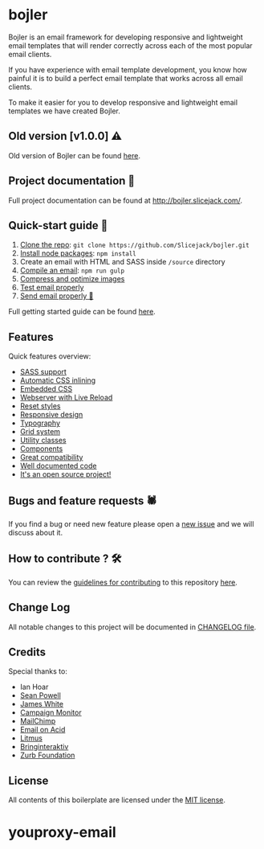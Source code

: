 # bojler
Bojler is an email framework for developing responsive and lightweight email templates that will render correctly across each of the most popular email clients.

If you have experience with email template development, you know how painful it is to build a perfect email template that works across all email clients.

To make it easier for you to develop responsive and lightweight email templates we have created Bojler.

## Old version [v1.0.0] ⚠️
Old version of Bojler can be found [here](https://github.com/Slicejack/bojler/tree/v1).

## Project documentation 📖
Full project documentation can be found at http://bojler.slicejack.com/.

## Quick-start guide 🚀
1. [Clone the repo](http://bojler.slicejack.com/getting-started/#clone-the-repo): `git clone https://github.com/Slicejack/bojler.git`
2. [Install node packages](http://bojler.slicejack.com/getting-started/#install-node-packages): `npm install`
3. Create an email with HTML and SASS inside `/source` directory
4. [Compile an email](http://bojler.slicejack.com/getting-started/#run-the-bojler-): `npm run gulp`
5. [Compress and optimize images](http://bojler.slicejack.com/getting-started/#compress-and-optimize-your-images)
6. [Test email properly](http://bojler.slicejack.com/getting-started/#test-your-email-properly)
7. [Send email properly 🎉](http://bojler.slicejack.com/getting-started/#send-your-email-properly)

Full getting started guide can be found [here](http://bojler.slicejack.com/getting-started/).

## Features
Quick features overview:
- [SASS support](http://bojler.slicejack.com/getting-started/#sass-support-)
- [Automatic CSS inlining](http://bojler.slicejack.com/getting-started/#automatic-css-inlining)
- [Embedded CSS](http://bojler.slicejack.com/getting-started/#embedded-css)
- [Webserver with Live Reload](http://bojler.slicejack.com/getting-started/#webserver-with-live-reload)
- [Reset styles](http://bojler.slicejack.com/getting-started/#reset-styles)
- [Responsive design](http://bojler.slicejack.com/getting-started/#responsive)
- [Typography](http://bojler.slicejack.com/typography/)
- [Grid system](http://bojler.slicejack.com/grid-system/)
- [Utility classes](http://bojler.slicejack.com/utility-classes/)
- [Components](http://bojler.slicejack.com/components/)
- [Great compatibility](http://bojler.slicejack.com/getting-started/#compatibility)
- [Well documented code](http://bojler.slicejack.com)
- [It's an open source project!](https://github.com/Slicejack/bojler)

## Bugs and feature requests 🕷️
If you find a bug or need new feature please open a [new issue](https://github.com/Slicejack/bojler/issues) and we will discuss about it.

## How to contribute ? 🛠️
You can review the [guidelines for contributing](https://github.com/Slicejack/bojler/blob/master/CONTRIBUTING.md) to this repository [here](https://github.com/Slicejack/bojler/blob/master/CONTRIBUTING.md).

## Change Log
All notable changes to this project will be documented in [CHANGELOG file](https://github.com/Slicejack/bojler/blob/master/CHANGELOG.md).

## Credits
Special thanks to:
- Ian Hoar
- [Sean Powell](https://github.com/seanpowell/Email-Boilerplate)
- [James White](https://blog.jmwhite.co.uk)
- [Campaign Monitor](https://www.campaignmonitor.com/)
- [MailChimp](http://www.mailchimp.com/)
- [Email on Acid](http://www.emailology.org/#1)
- [Litmus](http://litmus.com)
- [Bringinteraktiv](http://removebluelinks.com)
- [Zurb Foundation](http://foundation.zurb.com/emails.html)

## License
All contents of this boilerplate are licensed under the [MIT license](https://github.com/Slicejack/bojler/blob/master/LICENSE).
# youproxy-email

